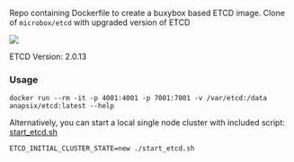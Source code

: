 Repo containing Dockerfile to create a buxybox based ETCD image. 
Clone of `microbox/etcd` with upgraded version of ETCD

[![](https://badge.imagelayers.io/anapsix/etcd:latest.svg)](https://imagelayers.io/?images=anapsix/etcd:latest)

ETCD Version: 2.0.13

### Usage

    docker run --rm -it -p 4001:4001 -p 7001:7001 -v /var/etcd:/data anapsix/etcd:latest --help

Alternatively, you can start a local single node cluster with included script: [start_etcd.sh](https://raw.githubusercontent.com/anapsix/etcd/master/start_etcd.sh)

    ETCD_INITIAL_CLUSTER_STATE=new ./start_etcd.sh

